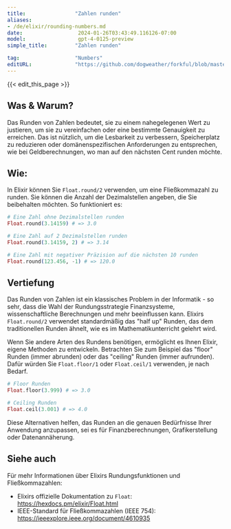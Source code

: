 ```yaml
---
title:                "Zahlen runden"
aliases:
- /de/elixir/rounding-numbers.md
date:                  2024-01-26T03:43:49.116126-07:00
model:                 gpt-4-0125-preview
simple_title:         "Zahlen runden"

tag:                  "Numbers"
editURL:              "https://github.com/dogweather/forkful/blob/master/content/de/elixir/rounding-numbers.md"
---
```


{{< edit_this_page >}}

## Was & Warum?
Das Runden von Zahlen bedeutet, sie zu einem nahegelegenen Wert zu justieren, um sie zu vereinfachen oder eine bestimmte Genauigkeit zu erreichen. Das ist nützlich, um die Lesbarkeit zu verbessern, Speicherplatz zu reduzieren oder domänenspezifischen Anforderungen zu entsprechen, wie bei Geldberechnungen, wo man auf den nächsten Cent runden möchte.

## Wie:
In Elixir können Sie `Float.round/2` verwenden, um eine Fließkommazahl zu runden. Sie können die Anzahl der Dezimalstellen angeben, die Sie beibehalten möchten. So funktioniert es:

```elixir
# Eine Zahl ohne Dezimalstellen runden
Float.round(3.14159) # => 3.0

# Eine Zahl auf 2 Dezimalstellen runden
Float.round(3.14159, 2) # => 3.14

# Eine Zahl mit negativer Präzision auf die nächsten 10 runden
Float.round(123.456, -1) # => 120.0
```

## Vertiefung
Das Runden von Zahlen ist ein klassisches Problem in der Informatik - so sehr, dass die Wahl der Rundungsstrategie Finanzsysteme, wissenschaftliche Berechnungen und mehr beeinflussen kann. Elixirs `Float.round/2` verwendet standardmäßig das "half up" Runden, das dem traditionellen Runden ähnelt, wie es im Mathematikunterricht gelehrt wird.

Wenn Sie andere Arten des Rundens benötigen, ermöglicht es Ihnen Elixir, eigene Methoden zu entwickeln. Betrachten Sie zum Beispiel das "floor" Runden (immer abrunden) oder das "ceiling" Runden (immer aufrunden). Dafür würden Sie `Float.floor/1` oder `Float.ceil/1` verwenden, je nach Bedarf.

```elixir
# Floor Runden
Float.floor(3.999) # => 3.0

# Ceiling Runden
Float.ceil(3.001) # => 4.0
```

Diese Alternativen helfen, das Runden an die genauen Bedürfnisse Ihrer Anwendung anzupassen, sei es für Finanzberechnungen, Grafikerstellung oder Datenannäherung.

## Siehe auch
Für mehr Informationen über Elixirs Rundungsfunktionen und Fließkommazahlen:

- Elixirs offizielle Dokumentation zu `Float`: https://hexdocs.pm/elixir/Float.html
- IEEE-Standard für Fließkommazahlen (IEEE 754): https://ieeexplore.ieee.org/document/4610935
